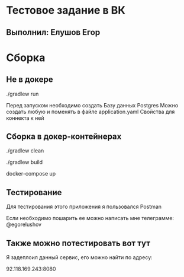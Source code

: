 # Тестовое задание в ВК
## Выполнил: Елушов Егор

# Сборка
## Не в докере
./gradlew run

Перед запуском необходимо создать Базу данных Postgres
Можно создать любую и поменять в файле application.yaml
Свойства для коннекта к ней

## Сборка в докер-контейнерах
./gradlew clean

./gradlew build

docker-compose up

## Тестирование
Для тестирования этого приложения я пользовался Postman

Если необходимо пошарить ее можно написать мне телеграмме: @egorelushov

## Также можно потестировать вот тут
Я задеплоил данный сервис, его можно найти по адресу:

92.118.169.243:8080